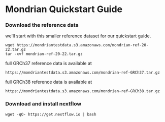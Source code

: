 # Mondrian Quickstart Guide


### Download the reference data

  we'll start with this smaller reference dataset for our quickstart guide. 
  ```
  wget https://mondriantestdata.s3.amazonaws.com/mondrian-ref-20-22.tar.gz
  tar -xvf mondrian-ref-20-22.tar.gz
  ```
  
  full GRCh37 reference data is available at
  ```
  https://mondriantestdata.s3.amazonaws.com/mondrian-ref-GRCh37.tar.gz
  ```
  full GRCh38 reference data is available at
  ```
  https://mondriantestdata.s3.amazonaws.com/mondrian-ref-GRCh38.tar.gz
  ```

### Download and install nextflow

  ```
  wget -qO- https://get.nextflow.io | bash
  ```
